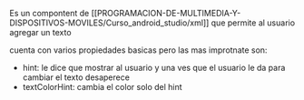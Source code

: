 Es un compontent de [[PROGRAMACION-DE-MULTIMEDIA-Y-DISPOSITIVOS-MOVILES/Curso_android_studio/xml]] que permite al usuario agregar un texto

cuenta con varios propiedades basicas pero las mas improtnate son:

- hint: le dice que mostrar al usuario y una ves que el usuario le da para cambiar el texto desaperece
- textColorHint: cambia el color solo del hint